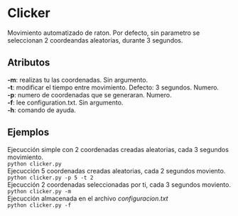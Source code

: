 # Clicker
Movimiento automatizado de raton. Por defecto, sin parametro se seleccionan 2 coordeandas aleatorias, durante 3 segundos.

## Atributos
**-m**: realizas tu las coordenadas. Sin argumento.  
**-t**: modificar el tiempo entre movimiento. Defecto: 3 segundos. Numero.  
**-p**: numero de coordenadas que se generaran. Numero.  
**-f**: lee configuration.txt. Sin argumento.  
**-h**: comando de ayuda.  

## Ejemplos
Ejecucción simple con 2 coordenadas creadas aleatorias, cada 3 segundos movimiento.  
`python clicker.py`  
Ejecucción 5 coordenadas creadas aleatorias, cada 2 segundos moviento.  
`python clicker.py -p 5 -t 2`  
Ejecucción 2 coordenadas seleccionadas por ti, cada 3 segundos moviento.  
`python clicker.py -m`  
Ejecucción almacenada en el archivo *configuracion.txt*  
`python clicker.py -f`  